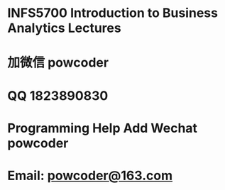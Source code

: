 # INFS5700 Introduction to Business Analytics Lectures
# 加微信 powcoder

# QQ 1823890830

# Programming Help Add Wechat powcoder

# Email: powcoder@163.com

